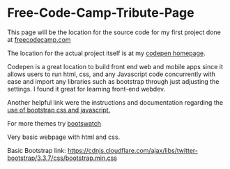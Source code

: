 # Free-Code-Camp-Tribute-Page

This page will be the location for the source code for my first project done at 
<a href="https://www.freecodecamp.com/challenges/build-a-tribute-page">freecodecamp.com</a>

The location for the actual project itself is at my <a href="http://codepen.io/joshpas4991/pen/LbBvqE">codepen homepage</a>.

Codepen is a great location to build front end web and mobile apps since it allows users to run html, css, and any Javascript code concurrently with ease and import any libraries such as bootstrap through just adjusting the settings. I found it great for learning front-end webdev. 

Another helpful link were the instructions and documentation regarding the <a href="http://getbootstrap.com/"> use of bootstrap css and javascript.</a>

For more themes try <a href="https://bootswatch.com/">bootswatch</a>

Very basic webpage with html and css.

Basic Bootstrap link:  https://cdnjs.cloudflare.com/ajax/libs/twitter-bootstrap/3.3.7/css/bootstrap.min.css
